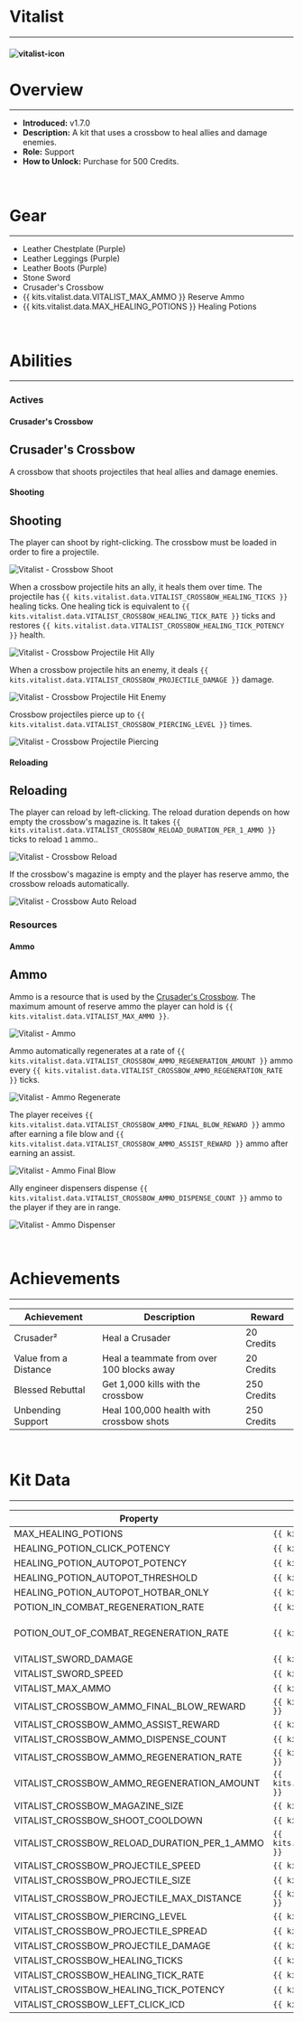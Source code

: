 # Vitalist

***

#### ![vitalist-icon](../assets/icons/vitalist-icon.jpg)

# Overview
***
- **Introduced:** v1.7.0
- **Description:** A kit that uses a crossbow to heal allies and damage enemies.
- **Role:** Support
- **How to Unlock:** Purchase for 500 Credits.

<br />  

# Gear
***
- Leather Chestplate (Purple)
- Leather Leggings (Purple)
- Leather Boots (Purple)
- Stone Sword
- Crusader's Crossbow
- {{ kits.vitalist.data.VITALIST_MAX_AMMO }} Reserve Ammo
- {{ kits.vitalist.data.MAX_HEALING_POTIONS }} Healing Potions


<br />  

# Abilities
***
### Actives
<!-- tabs:start -->
#### **Crusader's Crossbow**
## Crusader's Crossbow
A crossbow that shoots projectiles that heal allies and damage enemies.

<!-- tabs:start -->
#### **Shooting**
## Shooting
The player can shoot by right-clicking. The crossbow must be loaded in order to fire a projectile.

![Vitalist - Crossbow Shoot](../assets/kits/vitalist/Vitalist%20-%20Crossbow%20Shoot.gif)

When a crossbow projectile hits an ally, it heals them over time. The projectile has `{{ kits.vitalist.data.VITALIST_CROSSBOW_HEALING_TICKS }}` healing ticks. One healing tick is equivalent to `{{ kits.vitalist.data.VITALIST_CROSSBOW_HEALING_TICK_RATE }}` ticks and restores `{{ kits.vitalist.data.VITALIST_CROSSBOW_HEALING_TICK_POTENCY }}` health. 

![Vitalist - Crossbow Projectile Hit Ally](../assets/kits/vitalist/Vitalist%20-%20Crossbow%20Projectile%20Hit%20Ally.gif)

When a crossbow projectile hits an enemy, it deals `{{ kits.vitalist.data.VITALIST_CROSSBOW_PROJECTILE_DAMAGE }}` damage.

![Vitalist - Crossbow Projectile Hit Enemy](../assets/kits/vitalist/Vitalist%20-%20Crossbow%20Projectile%20Hit%20Enemy.gif)

Crossbow projectiles pierce up to `{{ kits.vitalist.data.VITALIST_CROSSBOW_PIERCING_LEVEL }}` times.

![Vitalist - Crossbow Projectile Piercing](../assets/kits/vitalist/Vitalist%20-%20Crossbow%20Projectile%20Piercing.gif)

#### **Reloading**
## Reloading
The player can reload by left-clicking. The reload duration depends on how empty the crossbow's magazine is. It takes `{{ kits.vitalist.data.VITALIST_CROSSBOW_RELOAD_DURATION_PER_1_AMMO }}` ticks to reload `1` ammo..

![Vitalist - Crossbow Reload](../assets/kits/vitalist/Vitalist%20-%20Crossbow%20Reload.gif)

If the crossbow's magazine is empty and the player has reserve ammo, the crossbow reloads automatically. 

![Vitalist - Crossbow Auto Reload](../assets/kits/vitalist/Vitalist%20-%20Crossbow%20Auto%20Reload.gif)

<!-- tabs:end -->
<!-- tabs:end -->

### Resources
<!-- tabs:start -->
#### **Ammo**
## Ammo
Ammo is a resource that is used by the [Crusader's Crossbow](#crusaders-crossbow). The maximum amount of reserve ammo the player can hold is `{{ kits.vitalist.data.VITALIST_MAX_AMMO }}`.

![Vitalist - Ammo](../assets/kits/vitalist/Vitalist%20-%20Ammo.png)

Ammo automatically regenerates at a rate of `{{ kits.vitalist.data.VITALIST_CROSSBOW_AMMO_REGENERATION_AMOUNT }}` ammo every `{{ kits.vitalist.data.VITALIST_CROSSBOW_AMMO_REGENERATION_RATE }}` ticks.

![Vitalist - Ammo Regenerate](../assets/kits/vitalist/Vitalist%20-%20Ammo%20Regenerate.gif)

The player receives `{{ kits.vitalist.data.VITALIST_CROSSBOW_AMMO_FINAL_BLOW_REWARD }}` ammo after earning a file blow and `{{ kits.vitalist.data.VITALIST_CROSSBOW_AMMO_ASSIST_REWARD }}` ammo after earning an assist.

![Vitalist - Ammo Final Blow](../assets/kits/vitalist/Vitalist%20-%20Ammo%20Final%20Blow.gif)

Ally engineer dispensers dispense `{{ kits.vitalist.data.VITALIST_CROSSBOW_AMMO_DISPENSE_COUNT }}` ammo to the player if they are in range.

![Vitalist - Ammo Dispenser](../assets/kits/vitalist/Vitalist%20-%20Ammo%20Dispenser.gif)

<!-- tabs:end -->
<br />

# Achievements
***

| Achievement | Description | Reward |
| ----------- | ----------- | ------ |
| Crusader² | Heal a Crusader | 20 Credits |
| Value from a Distance | Heal a teammate from over 100 blocks away | 20 Credits |
| Blessed Rebuttal | Get 1,000 kills with the crossbow | 250 Credits |
| Unbending Support | Heal 100,000 health with crossbow shots | 250 Credits |

<br />  

# Kit Data
***

| Property | Value | Description |
|----------|-------|-------------|
| MAX_HEALING_POTIONS | `{{ kits.vitalist.data.MAX_HEALING_POTIONS }}` | {{ kitDataSharedDescriptions.MAX_HEALING_POTIONS }} |
| HEALING_POTION_CLICK_POTENCY | `{{ kits._shared.data.HEALING_POTION_CLICK_POTENCY }}` | {{ kitDataSharedDescriptions.HEALING_POTION_CLICK_POTENCY }} |
| HEALING_POTION_AUTOPOT_POTENCY | `{{ kits._shared.data.HEALING_POTION_AUTOPOT_POTENCY }}` | {{ kitDataSharedDescriptions.HEALING_POTION_AUTOPOT_POTENCY }} |
| HEALING_POTION_AUTOPOT_THRESHOLD | `{{ kits._shared.data.HEALING_POTION_AUTOPOT_THRESHOLD }}` | {{ kitDataSharedDescriptions.HEALING_POTION_AUTOPOT_THRESHOLD }} |
| HEALING_POTION_AUTOPOT_HOTBAR_ONLY | `{{ kits._shared.data.HEALING_POTION_AUTOPOT_HOTBAR_ONLY }}` | {{ kitDataSharedDescriptions.HEALING_POTION_AUTOPOT_HOTBAR_ONLY }} |
| POTION_IN_COMBAT_REGENERATION_RATE | `{{ kits._shared.data.POTION_IN_COMBAT_REGENERATION_RATE }}` | {{ kitDataSharedDescriptions.POTION_IN_COMBAT_REGENERATION_RATE }} |
| POTION_OUT_OF_COMBAT_REGENERATION_RATE | `{{ kits._shared.data.POTION_OUT_OF_COMBAT_REGENERATION_RATE }}` | {{ kitDataSharedDescriptions.POTION_OUT_OF_COMBAT_REGENERATION_RATE }} |
| VITALIST_SWORD_DAMAGE | `{{ kits.vitalist.data.VITALIST_SWORD_DAMAGE }}` | The base damage of the sword. |
| VITALIST_SWORD_SPEED | `{{ kits.vitalist.data.VITALIST_SWORD_SPEED }}` | The base speed of the sword. |
| VITALIST_MAX_AMMO | `{{ kits.vitalist.data.VITALIST_MAX_AMMO }}` | The maximum amount of ammo the player can hold. |
| VITALIST_CROSSBOW_AMMO_FINAL_BLOW_REWARD | `{{ kits.vitalist.data.VITALIST_CROSSBOW_AMMO_FINAL_BLOW_REWARD }}` | The amount of ammo that the player receives after earning a final blow. |
| VITALIST_CROSSBOW_AMMO_ASSIST_REWARD | `{{ kits.vitalist.data.VITALIST_CROSSBOW_AMMO_ASSIST_REWARD }}` | The amount of ammo that the player receives after earning an assist. |
| VITALIST_CROSSBOW_AMMO_DISPENSE_COUNT | `{{ kits.vitalist.data.VITALIST_CROSSBOW_AMMO_DISPENSE_COUNT }}` | The amount of ammo dispensed from a dispenser to the player. |
| VITALIST_CROSSBOW_AMMO_REGENERATION_RATE | `{{ kits.vitalist.data.VITALIST_CROSSBOW_AMMO_REGENERATION_RATE }}` | The rate at which ammo passively regenerates. |
| VITALIST_CROSSBOW_AMMO_REGENERATION_AMOUNT | `{{ kits.vitalist.data.VITALIST_CROSSBOW_AMMO_REGENERATION_AMOUNT }}` | The amount of ammo to regenerate at a time. |
| VITALIST_CROSSBOW_MAGAZINE_SIZE | `{{ kits.vitalist.data.VITALIST_CROSSBOW_MAGAZINE_SIZE }}` | The size of the crossbow's magazine. |
| VITALIST_CROSSBOW_SHOOT_COOLDOWN | `{{ kits.vitalist.data.VITALIST_CROSSBOW_SHOOT_COOLDOWN }}` | The cooldown, in ticks, after firing a projectile from the crossbow. |
| VITALIST_CROSSBOW_RELOAD_DURATION_PER_1_AMMO | `{{ kits.vitalist.data.VITALIST_CROSSBOW_RELOAD_DURATION_PER_1_AMMO }}` | The duration, in ticks, to reload one ammo into the crossbow's magazine. |
| VITALIST_CROSSBOW_PROJECTILE_SPEED | `{{ kits.vitalist.data.VITALIST_CROSSBOW_PROJECTILE_SPEED }}` | The speed of crossbow projectiles. |
| VITALIST_CROSSBOW_PROJECTILE_SIZE | `{{ kits.vitalist.data.VITALIST_CROSSBOW_PROJECTILE_SIZE }}` | The size of crossbow projectiles. |
| VITALIST_CROSSBOW_PROJECTILE_MAX_DISTANCE | `{{ kits.vitalist.data.VITALIST_CROSSBOW_PROJECTILE_MAX_DISTANCE }}` | The maxiumum distance of crossbow projectiles. |
| VITALIST_CROSSBOW_PIERCING_LEVEL | `{{ kits.vitalist.data.VITALIST_CROSSBOW_PIERCING_LEVEL }}` | The number of allies and enemies that crossbow projectiles pierce. |
| VITALIST_CROSSBOW_PROJECTILE_SPREAD | `{{ kits.vitalist.data.VITALIST_CROSSBOW_PROJECTILE_SPREAD }}` | The random spread of crossbow projectiles. |
| VITALIST_CROSSBOW_PROJECTILE_DAMAGE | `{{ kits.vitalist.data.VITALIST_CROSSBOW_PROJECTILE_DAMAGE }}` | The amount of damage that crossbow projectiles deal to enemies. |
| VITALIST_CROSSBOW_HEALING_TICKS | `{{ kits.vitalist.data.VITALIST_CROSSBOW_HEALING_TICKS }}` | The amount of healing instances one crossbow projectile has. |
| VITALIST_CROSSBOW_HEALING_TICK_RATE | `{{ kits.vitalist.data.VITALIST_CROSSBOW_HEALING_TICK_RATE }}` | The time, in ticks, between each healing tick. |
| VITALIST_CROSSBOW_HEALING_TICK_POTENCY | `{{ kits.vitalist.data.VITALIST_CROSSBOW_HEALING_TICK_POTENCY }}` | The amount of health to restore per healing tick. |
| VITALIST_CROSSBOW_LEFT_CLICK_ICD | `{{ kits.vitalist.data.VITALIST_CROSSBOW_LEFT_CLICK_ICD }}` | The internal cooldown, in ticks, when left-clicking the crossbow. |